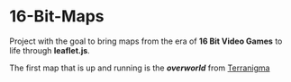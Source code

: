 16-Bit-Maps
===========
Project with the goal to bring maps from the era of __16 Bit Video Games__ to life through __leaflet.js__.

The first map that is up and running is the ___overworld___ from [Terranigma](http://en.wikipedia.org/wiki/Terranigma "Terranigma on Wikipedia")